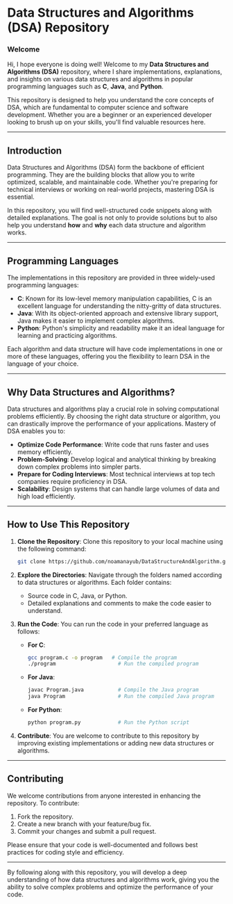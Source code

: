 # Data Structures and Algorithms (DSA) Repository

### Welcome

Hi, I hope everyone is doing well! Welcome to my **Data Structures and Algorithms (DSA)** repository, where I share implementations, explanations, and insights on various data structures and algorithms in popular programming languages such as **C**, **Java**, and **Python**.

This repository is designed to help you understand the core concepts of DSA, which are fundamental to computer science and software development. Whether you are a beginner or an experienced developer looking to brush up on your skills, you'll find valuable resources here.

---

## Introduction

Data Structures and Algorithms (DSA) form the backbone of efficient programming. They are the building blocks that allow you to write optimized, scalable, and maintainable code. Whether you're preparing for technical interviews or working on real-world projects, mastering DSA is essential.

In this repository, you will find well-structured code snippets along with detailed explanations. The goal is not only to provide solutions but to also help you understand **how** and **why** each data structure and algorithm works.

---

## Programming Languages

The implementations in this repository are provided in three widely-used programming languages:

- **C**: Known for its low-level memory manipulation capabilities, C is an excellent language for understanding the nitty-gritty of data structures.
- **Java**: With its object-oriented approach and extensive library support, Java makes it easier to implement complex algorithms.
- **Python**: Python's simplicity and readability make it an ideal language for learning and practicing algorithms.

Each algorithm and data structure will have code implementations in one or more of these languages, offering you the flexibility to learn DSA in the language of your choice.

---

## Why Data Structures and Algorithms?

Data structures and algorithms play a crucial role in solving computational problems efficiently. By choosing the right data structure or algorithm, you can drastically improve the performance of your applications. Mastery of DSA enables you to:

- **Optimize Code Performance**: Write code that runs faster and uses memory efficiently.
- **Problem-Solving**: Develop logical and analytical thinking by breaking down complex problems into simpler parts.
- **Prepare for Coding Interviews**: Most technical interviews at top tech companies require proficiency in DSA.
- **Scalability**: Design systems that can handle large volumes of data and high load efficiently.

---

## How to Use This Repository

1. **Clone the Repository**: Clone this repository to your local machine using the following command:
   ```bash
   git clone https://github.com/noamanayub/DataStructureAndAlgorithm.git
   ```

2. **Explore the Directories**: Navigate through the folders named according to data structures or algorithms. Each folder contains:
   - Source code in C, Java, or Python.
   - Detailed explanations and comments to make the code easier to understand.

3. **Run the Code**: You can run the code in your preferred language as follows:

   - **For C**:
     ```bash
     gcc program.c -o program   # Compile the program
     ./program                    # Run the compiled program
     ```

   - **For Java**:
     ```bash
     javac Program.java           # Compile the Java program
     java Program                 # Run the compiled Java program
     ```

   - **For Python**:
     ```bash
     python program.py            # Run the Python script
     ```

4. **Contribute**: You are welcome to contribute to this repository by improving existing implementations or adding new data structures or algorithms.

---

## Contributing

We welcome contributions from anyone interested in enhancing the repository. To contribute:
1. Fork the repository.
2. Create a new branch with your feature/bug fix.
3. Commit your changes and submit a pull request.

Please ensure that your code is well-documented and follows best practices for coding style and efficiency.

---

By following along with this repository, you will develop a deep understanding of how data structures and algorithms work, giving you the ability to solve complex problems and optimize the performance of your code.
